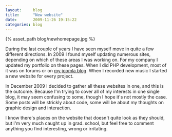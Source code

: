 ```yaml
---
layout:     blog
title:      "New website"
date:       2009-11-26 19:15:22
categories: blog
---
```


{% asset_path blog/newhomepage.jpg %}

During the last couple of years I have seen myself move in quite a few different directions. In 2009 I found myself updating numerous sites, depending on which of these areas I was working on. For my company I updated my portfolio on these pages. When I did PHP development, most of it was on forums or on [my joomla blog](http://www.youcanjoomla.com). When I recorded new music I started a new website for every project.

In December 2009 I decided to gather all these websites in one, and this is the outcome. Because I'm trying to cover all of my interests in one single blog, it may seem confusing to some, though I hope it's not mostly the case. Some posts will be strickly about code, some will be about my thoughts on graphic design and interaction.

I know there's places on the website that doesn't quite look as they should, but I'm very much caught up in grad. school, but feel free to comment anything you find interesting, wrong or irritating.

